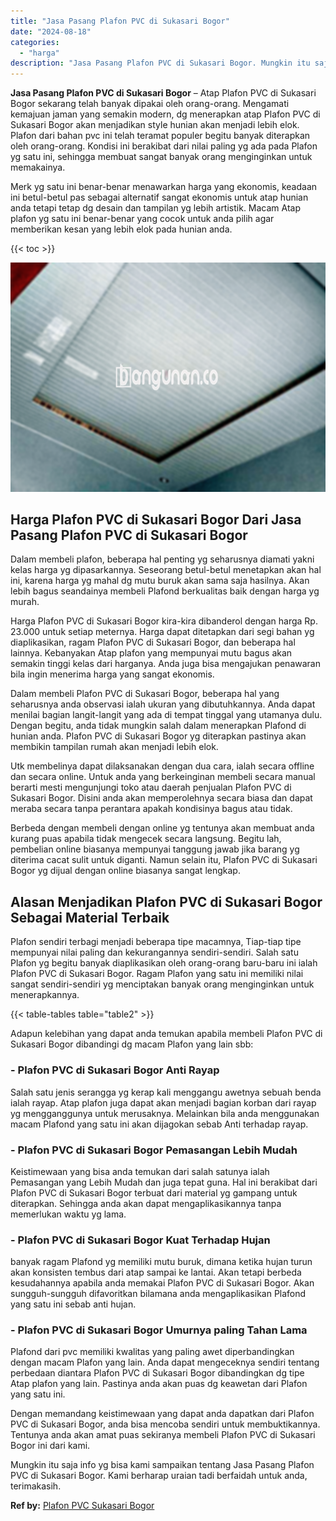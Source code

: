 ```yaml
---
title: "Jasa Pasang Plafon PVC di Sukasari Bogor"
date: "2024-08-18"
categories: 
  - "harga"
description: "Jasa Pasang Plafon PVC di Sukasari Bogor. Mungkin itu saja info yg bisa kami sampaikan tentang Jasa Pasang Plafon PVC di Sukasari Bogor. Kami berharap uraian..."
---
```


**Jasa Pasang Plafon PVC di Sukasari Bogor** – Atap Plafon PVC di Sukasari Bogor sekarang telah banyak dipakai oleh orang-orang. Mengamati kemajuan jaman yang semakin modern, dg menerapkan atap Plafon PVC di Sukasari Bogor akan menjadikan style hunian akan menjadi lebih elok. Plafon dari bahan pvc ini telah teramat populer begitu banyak diterapkan oleh orang-orang. Kondisi ini berakibat dari nilai paling yg ada pada Plafon yg satu ini, sehingga membuat sangat banyak orang menginginkan untuk memakainya.

Merk yg satu ini benar-benar menawarkan harga yang ekonomis, keadaan ini betul-betul pas sebagai alternatif sangat ekonomis untuk atap hunian anda tetapi tetap dg desain dan tampilan yg lebih artistik. Macam Atap plafon yg satu ini benar-benar yang cocok untuk anda pilih agar memberikan kesan yang lebih elok pada hunian anda.

{{< toc >}}

![Jasa Pasang Plafon PVC di Sukasari Bogor](/images/flafond-pvc-murah26.png)

## Harga Plafon PVC di Sukasari Bogor Dari Jasa Pasang Plafon PVC di Sukasari Bogor

Dalam membeli plafon, beberapa hal penting yg seharusnya diamati yakni kelas harga yg dipasarkannya. Seseorang betul-betul menetapkan akan hal ini, karena harga yg mahal dg mutu buruk akan sama saja hasilnya. Akan lebih bagus seandainya membeli Plafond berkualitas baik dengan harga yg murah.

Harga Plafon PVC di Sukasari Bogor kira-kira dibanderol dengan harga Rp. 23.000 untuk setiap meternya. Harga dapat ditetapkan dari segi bahan yg diaplikasikan, ragam Plafon PVC di Sukasari Bogor, dan beberapa hal lainnya. Kebanyakan Atap plafon yang mempunyai mutu bagus akan semakin tinggi kelas dari harganya. Anda juga bisa mengajukan penawaran bila ingin menerima harga yang sangat ekonomis.

Dalam membeli Plafon PVC di Sukasari Bogor, beberapa hal yang seharusnya anda observasi ialah ukuran yang dibutuhkannya. Anda dapat menilai bagian langit-langit yang ada di tempat tinggal yang utamanya dulu. Dengan begitu, anda tidak mungkin salah dalam menerapkan Plafond di hunian anda. Plafon PVC di Sukasari Bogor yg diterapkan pastinya akan membikin tampilan rumah akan menjadi lebih elok.

Utk membelinya dapat dilaksanakan dengan dua cara, ialah secara offline dan secara online. Untuk anda yang berkeinginan membeli secara manual berarti mesti mengunjungi toko atau daerah penjualan Plafon PVC di Sukasari Bogor. Disini anda akan memperolehnya secara biasa dan dapat meraba secara tanpa perantara apakah kondisinya bagus atau tidak.

Berbeda dengan membeli dengan online yg tentunya akan membuat anda kurang puas apabila tidak mengecek secara langsung. Begitu lah, pembelian online biasanya mempunyai tanggung jawab jika barang yg diterima cacat sulit untuk diganti. Namun selain itu, Plafon PVC di Sukasari Bogor yg dijual dengan online biasanya sangat lengkap.

## Alasan Menjadikan Plafon PVC di Sukasari Bogor Sebagai Material Terbaik

Plafon sendiri terbagi menjadi beberapa tipe macamnya, Tiap-tiap tipe mempunyai nilai paling dan kekurangannya sendiri-sendiri. Salah satu Plafon yg begitu banyak diaplikasikan oleh orang-orang baru-baru ini ialah Plafon PVC di Sukasari Bogor. Ragam Plafon yang satu ini memiliki nilai sangat sendiri-sendiri yg menciptakan banyak orang menginginkan untuk menerapkannya.

{{< table-tables table="table2" >}}

Adapun kelebihan yang dapat anda temukan apabila membeli Plafon PVC di Sukasari Bogor dibandingi dg macam Plafon yang lain sbb:

### \- Plafon PVC di Sukasari Bogor Anti Rayap

Salah satu jenis serangga yg kerap kali menggangu awetnya sebuah benda ialah rayap. Atap plafon juga dapat akan menjadi bagian korban dari rayap yg mengganggunya untuk merusaknya. Melainkan bila anda menggunakan macam Plafond yang satu ini akan dijagokan sebab Anti terhadap rayap.

### \- Plafon PVC di Sukasari Bogor Pemasangan Lebih Mudah

Keistimewaan yang bisa anda temukan dari salah satunya ialah Pemasangan yang Lebih Mudah dan juga tepat guna. Hal ini berakibat dari Plafon PVC di Sukasari Bogor terbuat dari material yg gampang untuk diterapkan. Sehingga anda akan dapat mengaplikasikannya tanpa memerlukan waktu yg lama.

### \- Plafon PVC di Sukasari Bogor Kuat Terhadap Hujan

banyak ragam Plafond yg memiliki mutu buruk, dimana ketika hujan turun akan konsisten tembus dari atap sampai ke lantai. Akan tetapi berbeda kesudahannya apabila anda memakai Plafon PVC di Sukasari Bogor. Akan sungguh-sungguh difavoritkan bilamana anda mengaplikasikan Plafond yang satu ini sebab anti hujan.

### \- Plafon PVC di Sukasari Bogor Umurnya paling Tahan Lama

Plafond dari pvc memiliki kwalitas yang paling awet diperbandingkan dengan macam Plafon yang lain. Anda dapat mengeceknya sendiri tentang perbedaan diantara Plafon PVC di Sukasari Bogor dibandingkan dg tipe Atap plafon yang lain. Pastinya anda akan puas dg keawetan dari Plafon yang satu ini.

Dengan memandang keistimewaan yang dapat anda dapatkan dari Plafon PVC di Sukasari Bogor, anda bisa mencoba sendiri untuk membuktikannya. Tentunya anda akan amat puas sekiranya membeli Plafon PVC di Sukasari Bogor ini dari kami.

Mungkin itu saja info yg bisa kami sampaikan tentang Jasa Pasang Plafon PVC di Sukasari Bogor. Kami berharap uraian tadi berfaidah untuk anda, terimakasih.

**Ref by:** [Plafon PVC Sukasari Bogor](https://id.wikipedia.org/wiki/Plafon)
